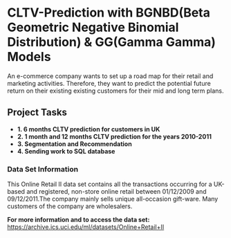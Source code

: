 # CLTV-Prediction with BGNBD(Beta Geometric Negative Binomial Distribution) & GG(Gamma Gamma) Models

An e-commerce company wants to set up a road map for their retail and marketing activities. Therefore, they want to predict the potential future return on their existing existing customers for their mid and long term plans. 

## Project Tasks

- **1. 6 months CLTV prediction for customers in UK**
- **2. 1 month and 12 months CLTV prediction for the years 2010-2011**
- **3. Segmentation and Recommendation**
- **4. Sending work to SQL database**


### Data Set Information

This Online Retail II data set contains all the transactions occurring for a UK-based and registered, non-store online retail between 01/12/2009 and 09/12/2011.The company mainly sells unique all-occasion gift-ware. Many customers of the company are wholesalers.

**For more information and to access the data set:** https://archive.ics.uci.edu/ml/datasets/Online+Retail+II
